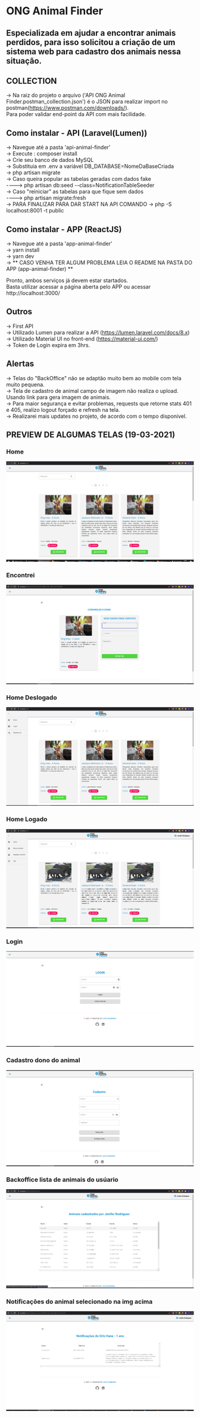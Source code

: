 # ONG Animal Finder
## Especializada em ajudar a encontrar animais perdidos, para isso solicitou a criação de um sistema web para cadastro dos animais nessa situação.

## COLLECTION
-> Na raiz do projeto o arquivo ('API ONG Animal Finder.postman_collection.json') é o JSON para realizar import no postman(https://www.postman.com/downloads/).<br>
Para poder validar end-point da API com mais facilidade.

## Como instalar - API (Laravel(Lumen))

-> Navegue até a pasta 'api-animal-finder'<br>
-> Execute : composer install<br>
-> Crie seu banco de dados MySQL<br>
-> Substituia em .env a variável DB_DATABASE=NomeDaBaseCriada<br>
-> php artisan migrate<br>
-> Caso queira popular as tabelas geradas com dados fake<br>
----> php artisan db:seed --class=NotificationTableSeeder<br>
-> Caso "reiniciar" as tabelas para que fique sem dados<br>
----> php artisan migrate:fresh<br>
-> PARA FINALIZAR PARA DAR START NA API COMANDO -> php -S localhost:8001 -t public<br>

## Como instalar - APP (ReactJS)

-> Navegue até a pasta 'app-animal-finder'<br>
-> yarn install<br>
-> yarn dev<br>
-> ** CASO VENHA TER ALGUM PROBLEMA LEIA O README NA PASTA DO APP (app-animal-finder) **

Pronto, ambos serviços já devem estar startados.<br>
Basta utilizar acessar a página aberta pelo APP ou acessar http://localhost:3000/<br>


## Outros

-> First API<br>
-> Utilizado Lumen para realizar a API (https://lumen.laravel.com/docs/8.x)<br>
-> Utilizado Material UI no front-end (https://material-ui.com/)<br>
-> Token de Login expira em 3hrs.<br>

## Alertas
-> Telas do "BackOffice" não se adaptão muito bem ao mobile com tela muito pequena.<br>
-> Tela de cadastro de animal campo de imagem não realiza o upload. Usando link para gera imagem de animais.<br>
-> Para maior segurança e evitar problemas, requests que retorne stats 401 e 405, realizo logout forçado e refresh na tela.<br>
-> Realizarei mais updates no projeto, de acordo com o tempo disponível.<br>



## PREVIEW DE ALGUMAS TELAS (19-03-2021)

### Home
![Alt text](/imgsApp/home-animal-finder.png "Home")
### Encontrei
![Alt text](/imgsApp/Tela-Encontrei.png "Encontrei")
### Home Deslogado
![Alt text](/imgsApp/Menu-Header-Sem-Login.png "Home Deslogado")
### Home Logado
![Alt text](/imgsApp/Menu-Header-Com-Login.png "Home Logado")
### Login
![Alt text](/imgsApp/Login.png "Login")
### Cadastro dono do animal
![Alt text](/imgsApp/Cadastro.png "Cadastro dono do animal")
### Backoffice lista de animais do usúario
![Alt text](/imgsApp/BackOffice-Animais.png "Backoffice lista de animais do usúario")
### Notificações do animal selecionado na img acima
![Alt text](/imgsApp/BackOffice-Notificacoes-Animais.png "Notificações do animal selecionado na img acima")